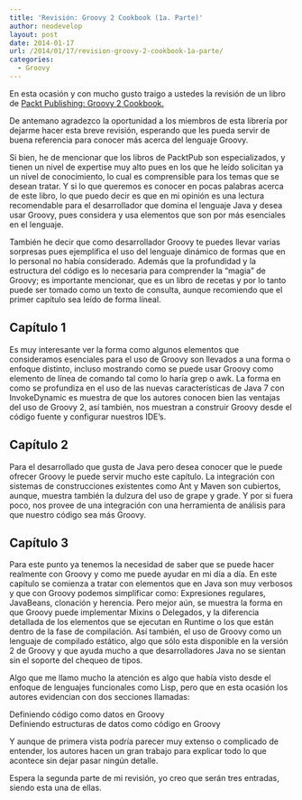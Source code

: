 ```yaml
---
title: 'Revisión: Groovy 2 Cookbook (1a. Parte)'
author: neodevelop
layout: post
date: 2014-01-17
url: /2014/01/17/revision-groovy-2-cookbook-1a-parte/
categories:
  - Groovy
---
```

En esta ocasión y con mucho gusto traigo a ustedes la revisión de un libro de [Packt Publishing: Groovy 2 Cookbook.][1]

De antemano agradezco la oportunidad a los miembros de esta librería por dejarme hacer esta breve revisión, esperando que les pueda servir de buena referencia para conocer más acerca del lenguaje Groovy.

Si bien, he de mencionar que los libros de PacktPub son especializados, y tienen un nivel de expertise muy alto pues en los que he leído solicitan ya un nivel de conocimiento, lo cual es comprensible para los temas que se desean tratar. Y si lo que queremos es conocer en pocas palabras acerca de este libro, lo que puedo decir es que en mi opinión es una lectura recomendable para el desarrollador que domina el lenguaje Java y desea usar Groovy, pues considera y usa elementos que son por más esenciales en el lenguaje.

También he decir que como desarrollador Groovy te puedes llevar varias sorpresas pues ejemplifica el uso del lenguaje dinámico de formas que en lo personal no había considerado. Además que la profundidad y la estructura del código es lo necesaria para comprender la “magia” de Groovy; es importante mencionar, que es un libro de recetas y por lo tanto puede ser tomado como un texto de consulta, aunque recomiendo que el primer capítulo sea leído de forma líneal.

## Capítulo 1

Es muy interesante ver la forma como algunos elementos que consideramos esenciales para el uso de Groovy son llevados a una forma o enfoque distinto, incluso mostrando como se puede usar Groovy como elemento de línea de comando tal como lo haría grep o awk. La forma en como se profundiza en el uso de las nuevas características de Java 7 con InvokeDynamic es muestra de que los autores conocen bien las ventajas del uso de Groovy 2, así también, nos muestran a construir Groovy desde el código fuente y configurar nuestros IDE’s.

## Capítulo 2

Para el desarrollado que gusta de Java pero desea conocer que le puede ofrecer Groovy le puede servir mucho este capítulo. La integración con sistemas de construcciones existentes como Ant y Maven son cubiertos, aunque, muestra también la dulzura del uso de grape y grade. Y por si fuera poco, nos provee de una integración con una herramienta de análisis para que nuestro código sea más Groovy.

## Capítulo 3

Para este punto ya tenemos la necesidad de saber que se puede hacer realmente con Groovy y como me puede ayudar en mi día a día. En este capítulo se comienza a tratar con elementos que en Java son muy verbosos y que con Groovy podemos simplificar como: Expresiones regulares, JavaBeans, clonación y herencia. Pero mejor aún, se muestra la forma en que Groovy puede implementar Mixins o Delegados, y la diferencia detallada de los elementos que se ejecutan en Runtime o los que están dentro de la fase de compilación. Así también, el uso de Groovy como un lenguaje de compilado estático, algo que sólo esta disponible en la versión 2 de Groovy y que ayuda mucho a que desarrolladores Java no se sientan sin el soporte del chequeo de tipos.

Algo que me llamo mucho la atención es algo que había visto desde el enfoque de lenguajes funcionales como Lisp, pero que en esta ocasión los autores evidencian con dos secciones llamadas:

Definiendo código como datos en Groovy  
Definiendo estructuras de datos como código en Groovy

Y aunque de primera vista podría parecer muy extenso o complicado de entender, los autores hacen un gran trabajo para explicar todo lo que acontece sin dejar pasar ningún detalle.

Espera la segunda parte de mi revisión, yo creo que serán tres entradas, siendo esta una de ellas.

 [1]: http://www.packtpub.com/groovy-2-cookbook/book